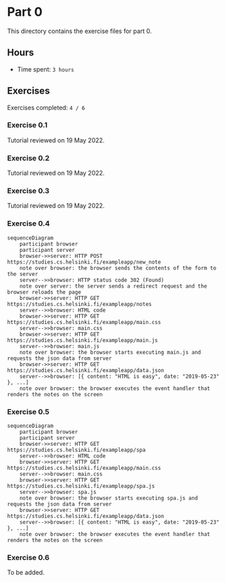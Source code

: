 # Part 0

This directory contains the exercise files for part 0.

## Hours

- Time spent: `3 hours`

## Exercises

Exercises completed: `4 / 6`

### Exercise 0.1

Tutorial reviewed on 19 May 2022.

### Exercise 0.2

Tutorial reviewed on 19 May 2022.

### Exercise 0.3

Tutorial reviewed on 19 May 2022.

### Exercise 0.4

```mermaid
sequenceDiagram
    participant browser
    participant server
    browser->>server: HTTP POST https://studies.cs.helsinki.fi/exampleapp/new_note
    note over browser: the browser sends the contents of the form to the server
    server-->>browser: HTTP status code 302 (Found)
    note over server: the server sends a redirect request and the browser reloads the page
    browser->>server: HTTP GET https://studies.cs.helsinki.fi/exampleapp/notes
    server-->>browser: HTML code
    browser->>server: HTTP GET https://studies.cs.helsinki.fi/exampleapp/main.css
    server-->>browser: main.css
    browser->>server: HTTP GET https://studies.cs.helsinki.fi/exampleapp/main.js
    server-->>browser: main.js
    note over browser: the browser starts executing main.js and requests the json data from server 
    browser->>server: HTTP GET https://studies.cs.helsinki.fi/exampleapp/data.json
    server-->>browser: [{ content: "HTML is easy", date: "2019-05-23" }, ...]
    note over browser: the browser executes the event handler that renders the notes on the screen
```

### Exercise 0.5

```mermaid
sequenceDiagram
    participant browser
    participant server
    browser->>server: HTTP GET https://studies.cs.helsinki.fi/exampleapp/spa
    server-->>browser: HTML code
    browser->>server: HTTP GET https://studies.cs.helsinki.fi/exampleapp/main.css
    server-->>browser: main.css
    browser->>server: HTTP GET https://studies.cs.helsinki.fi/exampleapp/spa.js
    server-->>browser: spa.js
    note over browser: the browser starts executing spa.js and requests the json data from server 
    browser->>server: HTTP GET https://studies.cs.helsinki.fi/exampleapp/data.json
    server-->>browser: [{ content: "HTML is easy", date: "2019-05-23" }, ...]
    note over browser: the browser executes the event handler that renders the notes on the screen
```

### Exercise 0.6

To be added.
